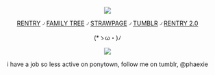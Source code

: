 <div align="center">

![](https://64.media.tumblr.com/834c1a51ce67279bd2de3cac8025193f/1ea4bcd2d9b7386d-36/s1280x1920/f03a1e847a1d20da567a671d23c9fc0dd9ea0671.jpg)

[RENTRY](https://rentry.co/phaexie) ৴ [FAMILY TREE](https://rentry.co/HoHfamilytree) ৴ [STRAWPAGE](https://argentilover.straw.page) ৴ [TUMBLR](https://www.tumblr.com/phaexie) ৴ [RENTRY 2.0](https://rentry.co/DEVIOUS-COOKIES)


 (*ゝω・)ﾉ


![](https://64.media.tumblr.com/fdfa008883aa80ee0379357d1e846e9b/1ea4bcd2d9b7386d-87/s1280x1920/ee0cc3dfce523bbac7bcd045b6b88ab09fcf0281.gifv)

i have a job so less active on ponytown, follow me on tumblr, @phaexie
